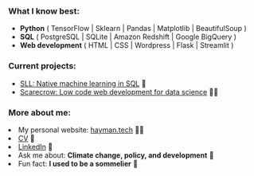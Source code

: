 <h3 align="left">What I know best:</h3>
<ul>
<li> <b>Python</b> ( TensorFlow | Sklearn | Pandas | Matplotlib | BeautifulSoup ) </li>
<li> <b>SQL</b> ( PostgreSQL | SQLite | Amazon Redshift | Google BigQuery ) </li>
<li> <b>Web development</b> ( HTML | CSS | Wordpress | Flask | Streamlit ) </li>
</ul>

<h3 align="left">Current projects:</h3>
<ul>
<li> <a href="https://github.com/mdghayman/SLL">SLL: Native machine learning in SQL</a> 👾 </li>
<li> <a href="https://github.com/mdghayman/Scarecrow">Scarecrow: Low code web development for data science</a> 👨‍🌾 </li>
</ul>

<h3 align="left">More about me:</h3>
</li>
<li> My personal website: <a href="https://hayman.tech">hayman.tech</a> 👨‍💻 </li>
<li> <a href="https://bigdata416011915.files.wordpress.com/2020/12/michaelhaymancv201210.pdf">CV</a> 📄 </li>
<li> <a href="https://linkedin.com/in/michael-hayman-uk">LinkedIn</a> 👋 </li>
<li> Ask me about: <b>Climate change, policy, and development</b> 🌱 </li>
<li> Fun fact: <b>I used to be a sommelier</b> 🍷 </li>
</ul>


